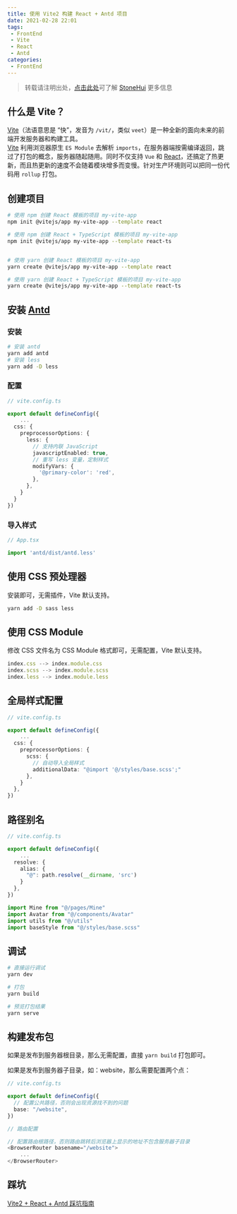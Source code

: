 ```yaml
---
title: 使用 Vite2 构建 React + Antd 项目
date: 2021-02-28 22:01
tags:
 - FrontEnd
 - Vite
 - React
 - Antd
categories:
 - FrontEnd
---
```


> 转载请注明出处，[点击此处](https://shichaohui.github.io/)可了解 [StoneHui](https://shichaohui.github.io/) 更多信息

[Vite]:https://github.com/vitejs/vite
[React]:https://github.com/facebook/react
[Antd]:https://github.com/ant-design/ant-design

## 什么是 Vite？

[Vite]（法语意思是 “快”，发音为 `/vit/`，类似 `veet`）是一种全新的面向未来的前端开发服务器和构建工具。  
[Vite] 利用浏览器原生 `ES Module` 去解析 `imports`，在服务器端按需编译返回，跳过了打包的概念，服务器随起随用。同时不仅支持 `Vue` 和 [React]，还搞定了热更新，而且热更新的速度不会随着模块增多而变慢。针对生产环境则可以把同一份代码用 `rollup` 打包。

## 创建项目

```bash
# 使用 npm 创建 React 模板的项目 my-vite-app
npm init @vitejs/app my-vite-app --template react

# 使用 npm 创建 React + TypeScript 模板的项目 my-vite-app
npm init @vitejs/app my-vite-app --template react-ts


# 使用 yarn 创建 React 模板的项目 my-vite-app
yarn create @vitejs/app my-vite-app --template react

# 使用 yarn 创建 React + TypeScript 模板的项目 my-vite-app
yarn create @vitejs/app my-vite-app --template react-ts
```

## 安装 [Antd]

### 安装

```bash
# 安装 antd
yarn add antd
# 安装 less
yarn add -D less
```

### 配置

```typescript
// vite.config.ts

export default defineConfig({
	...
  css: {
    preprocessorOptions: {
      less: {
        // 支持内联 JavaScript
        javascriptEnabled: true,
        // 重写 less 变量，定制样式
        modifyVars: {
          '@primary-color': 'red',
        },
      },
    }
  }
})
```

### 导入样式

```typescript
// App.tsx

import 'antd/dist/antd.less'
```

## 使用 CSS 预处理器

安装即可，无需插件，Vite 默认支持。

```bash
yarn add -D sass less
```

## 使用 CSS Module

修改 CSS 文件名为 CSS Module 格式即可，无需配置，Vite 默认支持。

```javascript
index.css --> index.module.css
index.scss --> index.module.scss
index.less --> index.module.less
```

## 全局样式配置

```typescript
// vite.config.ts

export default defineConfig({
	...
  css: {
    preprocessorOptions: {
      scss: {
        // 自动导入全局样式
        additionalData: "@import '@/styles/base.scss';"
      },
    }
  },
})
```

## 路径别名

```typescript
// vite.config.ts

export default defineConfig({
	...
  resolve: {
    alias: {
      "@": path.resolve(__dirname, 'src')
    }
  },
})
```

```typescript
import Mine from "@/pages/Mine"
import Avatar from "@/components/Avatar"
import utils from "@/utils"
import baseStyle from "@/styles/base.scss"
```

## 调试

```bash
# 直接运行调试
yarn dev

# 打包
yarn build

# 预览打包结果
yarn serve
```

## 构建发布包

如果是发布到服务器根目录，那么无需配置，直接 `yarn build` 打包即可。  

如果是发布到服务器子目录，如：website，那么需要配置两个点：

```typescript
// vite.config.ts

export default defineConfig({
  // 配置公共路径，否则会出现资源找不到的问题
  base: "/website",
})
```

```typescript
// 路由配置

// 配置路由根路径，否则路由跳转后浏览器上显示的地址不包含服务器子目录
<BrowserRouter basename="/website">
	...
</BrowserRouter>
```

## 踩坑

[Vite2 + React + Antd 踩坑指南](https://blog.csdn.net/u014165119/article/details/114241036)